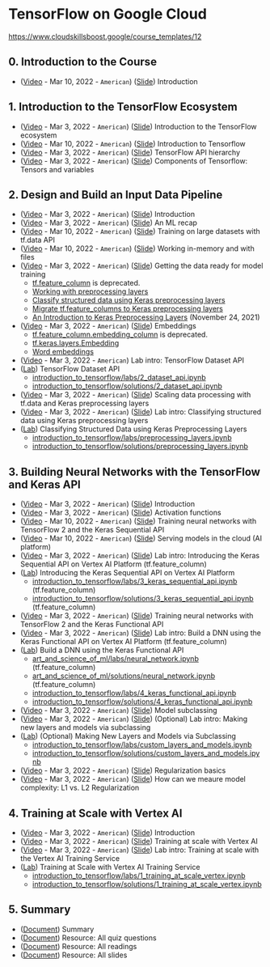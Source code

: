 # TensorFlow on Google Cloud
https://www.cloudskillsboost.google/course_templates/12

## 0. Introduction to the Course
* ([Video](https://www.youtube.com/watch?v=rDxQ849LGGI) - Mar 10, 2022 - `American`) ([Slide](https://docs.google.com/presentation/d/1QHxATK_kGbpyXA_9dVH62Z7bwevNxA73)) Introduction

## 1. Introduction to the TensorFlow Ecosystem
* ([Video](https://www.youtube.com/watch?v=N6zm6IoMoH0) - Mar 3, 2022 - `American`) ([Slide](https://docs.google.com/presentation/d/1QKjCw6KmuwBWYpo-Nv58-DUBiLf904JQ)) Introduction to the TensorFlow ecosystem
* ([Video](https://www.youtube.com/watch?v=DyrEEJT47Gs) - Mar 10, 2022 - `American`) ([Slide](https://docs.google.com/presentation/d/1QhmNgkkK3AswSIOuFpVY-hXzNTYFDSo_)) Introduction to Tensorflow
* ([Video](https://www.youtube.com/watch?v=CLkXK9aJrhs) - Mar 3, 2022 - `American`) ([Slide](https://docs.google.com/presentation/d/1Qldxf2bQ-NKvNzEQNWnuY6wC2Dak0yR_)) TensorFlow API hierarchy
* ([Video](https://www.youtube.com/watch?v=c_83Wxv4NX0) - Mar 3, 2022 - `American`) ([Slide](https://docs.google.com/presentation/d/1QvcLrJZ60WPpzhU-2eOYlhcPi5q5RAmD)) Components of Tensorflow: Tensors and variables

## 2. Design and Build an Input Data Pipeline
* ([Video](https://www.youtube.com/watch?v=ZjC2t06Zexk) - Mar 3, 2022 - `American`) ([Slide](https://docs.google.com/presentation/d/1R-pPjfK-cwM4fX2gCCuDjrKk2LANDsFU)) Introduction
* ([Video](https://www.youtube.com/watch?v=LfzZMRaKQS0) - Mar 3, 2022 - `American`) ([Slide](https://docs.google.com/presentation/d/1R586b5QVwHVZ_m7zhCZ50VZwwDjrHZHC)) An ML recap
* ([Video](https://www.youtube.com/watch?v=U4ISWGuX-3E) - Mar 10, 2022 - `American`) ([Slide](https://docs.google.com/presentation/d/1RA4nL6rkGbGWK7akXuEv9eglZC9LSrsU)) Training on large datasets with tf.data API
* ([Video](https://www.youtube.com/watch?v=o8xo-IT04Gc) - Mar 10, 2022 - `American`) ([Slide](https://docs.google.com/presentation/d/1RUxxpq-F9vUJIIvxsd1FHwfEq0u6yrr9)) Working in-memory and with files
* ([Video](https://www.youtube.com/watch?v=7LqLueX4LmQ) - Mar 3, 2022 - `American`) ([Slide](https://docs.google.com/presentation/d/1R_HBJK_V_wXfGNWkrvS2oIzaCuIzsk7_)) Getting the data ready for model training
    * [tf.feature_column](https://www.tensorflow.org/api_docs/python/tf/feature_column) is deprecated.
    * [Working with preprocessing layers](https://www.tensorflow.org/guide/keras/preprocessing_layers)
    * [Classify structured data using Keras preprocessing layers](https://www.tensorflow.org/tutorials/structured_data/preprocessing_layers)
    * [Migrate tf.feature_columns to Keras preprocessing layers](https://www.tensorflow.org/guide/migrate/migrating_feature_columns)
    * [An Introduction to Keras Preprocessing Layers](https://blog.tensorflow.org/2021/11/an-introduction-to-keras-preprocessing.html) (November 24, 2021)
* ([Video](https://www.youtube.com/watch?v=WbxkYCDGaYw) - Mar 3, 2022 - `American`) ([Slide](https://docs.google.com/presentation/d/1Rhq4HkGOeQzSBrXgP_9Y1W38d7lSJhyB)) Embeddings
    * [tf.feature_column.embedding_column](https://www.tensorflow.org/api_docs/python/tf/feature_column/embedding_column) is deprecated.
    * [tf.keras.layers.Embedding](https://www.tensorflow.org/api_docs/python/tf/keras/layers/Embedding)
    * [Word embeddings](https://www.tensorflow.org/text/guide/word_embeddings)
* ([Video](https://www.youtube.com/watch?v=ByS99Z_Gd6M) - Mar 3, 2022 - `American`) Lab intro: TensorFlow Dataset API
* ([Lab](https://www.cloudskillsboost.google/course_sessions/2438560/labs/318947)) TensorFlow Dataset API
    * [introduction_to_tensorflow/labs/2_dataset_api.ipynb](https://github.com/GoogleCloudPlatform/training-data-analyst/blob/master/courses/machine_learning/deepdive2/introduction_to_tensorflow/labs/2_dataset_api.ipynb)
    * [introduction_to_tensorflow/solutions/2_dataset_api.ipynb](https://github.com/GoogleCloudPlatform/training-data-analyst/blob/master/courses/machine_learning/deepdive2/introduction_to_tensorflow/solutions/2_dataset_api.ipynb)
* ([Video](https://www.youtube.com/watch?v=SLFeLWONXfw) - Mar 3, 2022 - `American`) ([Slide](https://docs.google.com/presentation/d/1SH2UO0FawwEbzQ3O60PyPn2aLxNo9PbZ)) Scaling data processing with tf.data and Keras preprocessing layers
* ([Video](https://www.youtube.com/watch?v=jZ-EbMj_MsU) - Mar 3, 2022 - `American`) ([Slide](https://docs.google.com/presentation/d/1ShKso8ImE2tELJSe_mWl-dckWINEWgJ3)) Lab intro: Classifying structured data using Keras preprocessing layers
* ([Lab](https://www.cloudskillsboost.google/course_sessions/2438560/labs/318950)) Classifying Structured Data using Keras Preprocessing Layers
    * [introduction_to_tensorflow/labs/preprocessing_layers.ipynb](https://github.com/GoogleCloudPlatform/training-data-analyst/blob/master/courses/machine_learning/deepdive2/introduction_to_tensorflow/labs/preprocessing_layers.ipynb)
    * [introduction_to_tensorflow/solutions/preprocessing_layers.ipynb](https://github.com/GoogleCloudPlatform/training-data-analyst/blob/master/courses/machine_learning/deepdive2/introduction_to_tensorflow/solutions/preprocessing_layers.ipynb)

## 3. Building Neural Networks with the TensorFlow and Keras API
* ([Video](https://www.youtube.com/watch?v=2rQLLREROd0) - Mar 3, 2022 - `American`) ([Slide](https://docs.google.com/presentation/d/1Su9_0cEtmaWKJaxMGWI-p8vbQG_CAwFZ)) Introduction
* ([Video](https://www.youtube.com/watch?v=OHUh5EUdD74) - Mar 3, 2022 - `American`) ([Slide](https://docs.google.com/presentation/d/1T28_JnYacO0kj-R9A6xAEP00o2_TJUZ8)) Activation functions
* ([Video](https://www.youtube.com/watch?v=bFYED2RZdPY) - Mar 10, 2022 - `American`) ([Slide](https://docs.google.com/presentation/d/1T5BBUOXsJ53vVYn26bnacOhh9WMQG3Yc)) Training neural networks with TensorFlow 2 and the Keras Sequential API
* ([Video](https://www.youtube.com/watch?v=q0REuGXftaA) - Mar 10, 2022 - `American`) ([Slide](https://docs.google.com/presentation/d/1T9N7_3tdV8peeeieNC_T9IvFJVwCMzCI)) Serving models in the cloud (AI platform)
* ([Video](https://www.youtube.com/watch?v=B4VH0e3t0qA) - Mar 3, 2022 - `American`) ([Slide](https://docs.google.com/presentation/d/1TAXvV7bEhcKU57TmBFIygSLBBmCbBIUz)) Lab intro: Introducing the Keras Sequential API on Vertex AI Platform (tf.feature_column)
* ([Lab](https://www.cloudskillsboost.google/course_sessions/2438560/labs/318958)) Introducing the Keras Sequential API on Vertex AI Platform
    * [introduction_to_tensorflow/labs/3_keras_sequential_api.ipynb](https://github.com/GoogleCloudPlatform/training-data-analyst/blob/master/courses/machine_learning/deepdive2/introduction_to_tensorflow/labs/3_keras_sequential_api.ipynb) (tf.feature_column)
    * [introduction_to_tensorflow/solutions/3_keras_sequential_api.ipynb](https://github.com/GoogleCloudPlatform/training-data-analyst/blob/master/courses/machine_learning/deepdive2/introduction_to_tensorflow/solutions/3_keras_sequential_api.ipynb) (tf.feature_column)
* ([Video](https://www.youtube.com/watch?v=KJk-ADypwO8) - Mar 3, 2022 - `American`) ([Slide](https://docs.google.com/presentation/d/1TBBgI1i9N32AFtIkGhXlESTAvGo5zlAc)) Training neural networks with TensorFlow 2 and the Keras Functional API
* ([Video](https://www.youtube.com/watch?v=mPNsnojiWvk) - Mar 3, 2022 - `American`) ([Slide](https://docs.google.com/presentation/d/1TTk7vji2AxHfOO59xKXI7xpZTGFaPS3g)) Lab intro: Build a DNN using the Keras Functional API on Vertex AI Platform (tf.feature_column)
* ([Lab](https://www.cloudskillsboost.google/course_sessions/2438560/labs/318961)) Build a DNN using the Keras Functional API
    * [art_and_science_of_ml/labs/neural_network.ipynb](https://github.com/GoogleCloudPlatform/training-data-analyst/blob/master/courses/machine_learning/deepdive2/art_and_science_of_ml/labs/neural_network.ipynb) (tf.feature_column)
    * [art_and_science_of_ml/solutions/neural_network.ipynb](https://github.com/GoogleCloudPlatform/training-data-analyst/blob/master/courses/machine_learning/deepdive2/art_and_science_of_ml/solutions/neural_network.ipynb) (tf.feature_column)
    * [introduction_to_tensorflow/labs/4_keras_functional_api.ipynb](https://github.com/GoogleCloudPlatform/training-data-analyst/blob/master/courses/machine_learning/deepdive2/introduction_to_tensorflow/labs/4_keras_functional_api.ipynb)
    * [introduction_to_tensorflow/solutions/4_keras_functional_api.ipynb](https://github.com/GoogleCloudPlatform/training-data-analyst/blob/master/courses/machine_learning/deepdive2/introduction_to_tensorflow/solutions/4_keras_functional_api.ipynb)
* ([Video](https://www.youtube.com/watch?v=E-a0zZYOLDo) - Mar 3, 2022 - `American`) ([Slide](https://docs.google.com/presentation/d/1TRZElClZ0BtIi1t89Vz2n0R5MiTcpaQk)) Model subclassing
* ([Video](https://www.youtube.com/watch?v=AeCYZkRpF-E) - Mar 3, 2022 - `American`) ([Slide](https://docs.google.com/presentation/d/1TWGuXo4o1FU2Jx6VMuC24vUqlUPoFNAb)) (Optional) Lab intro: Making new layers and models via subclassing
* ([Lab](https://www.cloudskillsboost.google/course_sessions/2438560/labs/318964)) (Optional) Making New Layers and Models via Subclassing
    * [introduction_to_tensorflow/labs/custom_layers_and_models.ipynb](https://github.com/GoogleCloudPlatform/training-data-analyst/blob/master/courses/machine_learning/deepdive2/introduction_to_tensorflow/labs/custom_layers_and_models.ipynb)
    * [introduction_to_tensorflow/solutions/custom_layers_and_models.ipynb](https://github.com/GoogleCloudPlatform/training-data-analyst/blob/master/courses/machine_learning/deepdive2/introduction_to_tensorflow/solutions/custom_layers_and_models.ipynb)
* ([Video](https://www.youtube.com/watch?v=7_Y-68QliVo) - Mar 3, 2022 - `American`) ([Slide](https://docs.google.com/presentation/d/1TeLLh902DDSKW58Q2lregkz-vTipGryP)) Regularization basics
* ([Video](https://www.youtube.com/watch?v=aQ_LW3eWMMM) - Mar 3, 2022 - `American`) ([Slide](https://docs.google.com/presentation/d/1TiOfMw-1PQUU2x9bkFbNDXeK5hDWVVg9)) How can we meaure model complexity: L1 vs. L2 Regularization

## 4. Training at Scale with Vertex AI
* ([Video](https://www.youtube.com/watch?v=ta_3sUir94A) - Mar 3, 2022 - `American`) ([Slide](https://docs.google.com/presentation/d/1U-KMf3OAhLl2iaTNRN8kxX2Pp29Xn2-v)) Introduction
* ([Video](https://www.youtube.com/watch?v=gx-vJzACbqk) - Mar 3, 2022 - `American`) ([Slide](https://docs.google.com/presentation/d/1UBleTHQ25t9l6YVojlvWjz6cXhndzhti)) Training at scale with Vertex AI
* ([Video](https://www.youtube.com/watch?v=eZpVr1bjlbI) - Mar 3, 2022 - `American`) ([Slide](https://docs.google.com/presentation/d/1U5d6jCypA-BMySuA7F8gML4FPkJY1Dty)) Lab intro: Training at scale with the Vertex AI Training Service
* ([Lab](https://www.cloudskillsboost.google/course_sessions/2438560/labs/318972)) Training at Scale with Vertex AI Training Service
    * [introduction_to_tensorflow/labs/1_training_at_scale_vertex.ipynb](https://github.com/GoogleCloudPlatform/training-data-analyst/blob/master/courses/machine_learning/deepdive2/introduction_to_tensorflow/labs/1_training_at_scale_vertex.ipynb)
    * [introduction_to_tensorflow/solutions/1_training_at_scale_vertex.ipynb](https://github.com/GoogleCloudPlatform/training-data-analyst/blob/master/courses/machine_learning/deepdive2/introduction_to_tensorflow/solutions/1_training_at_scale_vertex.ipynb)

## 5. Summary
* ([Document](https://drive.google.com/open?id=1Tp2ZcodY0G0zHNOvIhAql4Q4SSWtACxi)) Summary
* ([Document](https://drive.google.com/open?id=1TprYxd03b5xJOXXBqIpB_SPEPOA8wGPZ)) Resource: All quiz questions
* ([Document](https://drive.google.com/open?id=1Tqt0fb2jGbfitc33mVy4aZZfScIrzLX3)) Resource: All readings
* ([Document](https://drive.google.com/open?id=1TuEeQsN3RwNYZmAHbUY3A7EyzwmifHrk)) Resource: All slides